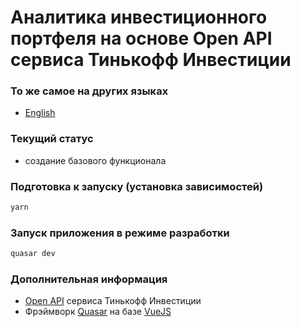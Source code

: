 # Аналитика инвестиционного портфеля на основе Open API сервиса Тинькофф Инвестиции

### То же самое на других языках

* [English](README.md)

### Текущий статус

* создание базового функционала
### Подготовка к запуску (установка зависимостей)
```bash
yarn
```

### Запуск приложения в режиме разработки
```bash
quasar dev
```

### Дополнительная информация

* [Open API](https://tinkoffcreditsystems.github.io/invest-openapi/) сервиса Тинькофф Инвестиции
* Фрэймворк [Quasar](https://quasar.dev/) на базе [VueJS](https://v3.vuejs.org/)
